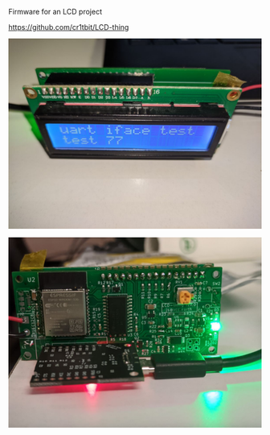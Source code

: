 Firmware for an LCD project 

https://github.com/cr1tbit/LCD-thing

![Render](img/lcd_front.jpg)

![Render](img/lcd_back.jpg)